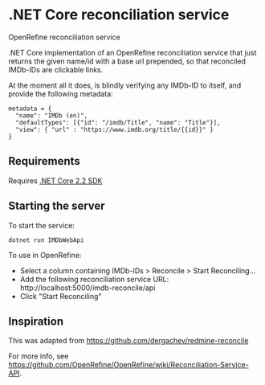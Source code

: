 # .NET Core reconciliation service
OpenRefine reconciliation service

.NET Core implementation of an OpenRefine reconciliation service that just returns the given name/id with a base url prepended, so that reconciled IMDb-IDs are clickable links.

At the moment all it does, is blindly verifying any IMDb-ID to itself, and provide the following metadata:

    metadata = {
      "name": "IMDb (en)",
      "defaultTypes": [{"id": "/imdb/Title", "name": "Title"}],
      "view": { "url" : "https://www.imdb.org/title/{{id}}" } 
    }

Requirements
------------
Requires [.NET Core 2.2 SDK](https://www.microsoft.com/net/download/all)

Starting the server
-------------------

To start the service:
```
dotnet run IMDbWebApi
```

To use in OpenRefine:
* Select a column containing IMDb-IDs > Reconcile > Start Reconciling...
* Add the following reconciliation service URL: http://localhost:5000/imdb-reconcile/api
* Click "Start Reconciling"

Inspiration
-----------
This was adapted from https://github.com/dergachev/redmine-reconcile

For more info, see https://github.com/OpenRefine/OpenRefine/wiki/Reconciliation-Service-API.
